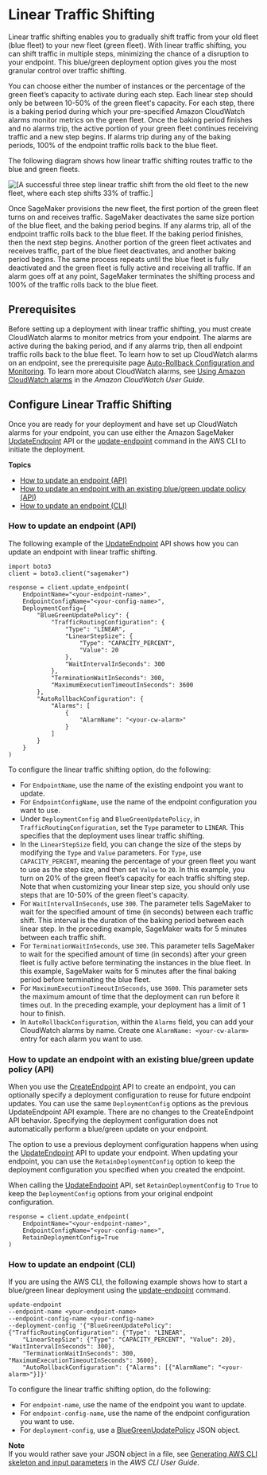 # Linear Traffic Shifting<a name="deployment-guardrails-blue-green-linear"></a>

Linear traffic shifting enables you to gradually shift traffic from your old fleet \(blue fleet\) to your new fleet \(green fleet\)\. With linear traffic shifting, you can shift traffic in multiple steps, minimizing the chance of a disruption to your endpoint\. This blue/green deployment option gives you the most granular control over traffic shifting\.

You can choose either the number of instances or the percentage of the green fleet’s capacity to activate during each step\. Each linear step should only be between 10\-50% of the green fleet's capacity\. For each step, there is a baking period during which your pre\-specified Amazon CloudWatch alarms monitor metrics on the green fleet\. Once the baking period finishes and no alarms trip, the active portion of your green fleet continues receiving traffic and a new step begins\. If alarms trip during any of the baking periods, 100% of the endpoint traffic rolls back to the blue fleet\.

The following diagram shows how linear traffic shifting routes traffic to the blue and green fleets\.

![\[A successful three step linear traffic shift from the old fleet to the new fleet, where each step shifts 33% of traffic.\]](http://docs.aws.amazon.com/sagemaker/latest/dg/images/deployment-guardrails-blue-green-linear.png)

Once SageMaker provisions the new fleet, the first portion of the green fleet turns on and receives traffic\. SageMaker deactivates the same size portion of the blue fleet, and the baking period begins\. If any alarms trip, all of the endpoint traffic rolls back to the blue fleet\. If the baking period finishes, then the next step begins\. Another portion of the green fleet activates and receives traffic, part of the blue fleet deactivates, and another baking period begins\. The same process repeats until the blue fleet is fully deactivated and the green fleet is fully active and receiving all traffic\. If an alarm goes off at any point, SageMaker terminates the shifting process and 100% of the traffic rolls back to the blue fleet\.

## Prerequisites<a name="deployment-guardrails-blue-green-linear-prereqs"></a>

Before setting up a deployment with linear traffic shifting, you must create CloudWatch alarms to monitor metrics from your endpoint\. The alarms are active during the baking period, and if any alarms trip, then all endpoint traffic rolls back to the blue fleet\. To learn how to set up CloudWatch alarms on an endpoint, see the prerequisite page [Auto\-Rollback Configuration and Monitoring](deployment-guardrails-configuration.md)\. To learn more about CloudWatch alarms, see [Using Amazon CloudWatch alarms](https://docs.aws.amazon.com/AmazonCloudWatch/latest/monitoring/AlarmThatSendsEmail.html) in the *Amazon CloudWatch User Guide*\.

## Configure Linear Traffic Shifting<a name="deployment-guardrails-blue-green-linear-configure"></a>

Once you are ready for your deployment and have set up CloudWatch alarms for your endpoint, you can use either the Amazon SageMaker [UpdateEndpoint](https://docs.aws.amazon.com/sagemaker/latest/APIReference/API_UpdateEndpoint.html) API or the [update\-endpoint](https://docs.aws.amazon.com/cli/latest/reference/sagemaker/update-endpoint.html) command in the AWS CLI to initiate the deployment\.

**Topics**
+ [How to update an endpoint \(API\)](#deployment-guardrails-blue-green-linear-configure-api-update)
+ [How to update an endpoint with an existing blue/green update policy \(API\)](#deployment-guardrails-blue-green-linear-configure-api-existing)
+ [How to update an endpoint \(CLI\)](#deployment-guardrails-blue-green-canary-configure-cli-update)

### How to update an endpoint \(API\)<a name="deployment-guardrails-blue-green-linear-configure-api-update"></a>

The following example of the [UpdateEndpoint](https://docs.aws.amazon.com/sagemaker/latest/APIReference/API_UpdateEndpoint.html) API shows how you can update an endpoint with linear traffic shifting\.

```
import boto3
client = boto3.client("sagemaker")

response = client.update_endpoint(
    EndpointName="<your-endpoint-name>",
    EndpointConfigName="<your-config-name>",
    DeploymentConfig={
        "BlueGreenUpdatePolicy": {
            "TrafficRoutingConfiguration": {
                "Type": "LINEAR",
                "LinearStepSize": {
                    "Type": "CAPACITY_PERCENT",
                    "Value": 20
                },
                "WaitIntervalInSeconds": 300
            },
            "TerminationWaitInSeconds": 300,
            "MaximumExecutionTimeoutInSeconds": 3600
        },
        "AutoRollbackConfiguration": {
            "Alarms": [
                {
                    "AlarmName": "<your-cw-alarm>"
                }
            ]
        }
    }
)
```

To configure the linear traffic shifting option, do the following:
+ For `EndpointName`, use the name of the existing endpoint you want to update\.
+ For `EndpointConfigName`, use the name of the endpoint configuration you want to use\.
+ Under `DeploymentConfig` and `BlueGreenUpdatePolicy`, in `TrafficRoutingConfiguration`, set the `Type` parameter to `LINEAR`\. This specifies that the deployment uses linear traffic shifting\.
+ In the `LinearStepSize` field, you can change the size of the steps by modifying the `Type` and `Value` parameters\. For `Type`, use `CAPACITY_PERCENT`, meaning the percentage of your green fleet you want to use as the step size, and then set `Value` to `20`\. In this example, you turn on 20% of the green fleet’s capacity for each traffic shifting step\. Note that when customizing your linear step size, you should only use steps that are 10\-50% of the green fleet's capacity\.
+ For `WaitIntervalInSeconds`, use `300`\. The parameter tells SageMaker to wait for the specified amount of time \(in seconds\) between each traffic shift\. This interval is the duration of the baking period between each linear step\. In the preceding example, SageMaker waits for 5 minutes between each traffic shift\.
+ For `TerminationWaitInSeconds`, use `300`\. This parameter tells SageMaker to wait for the specified amount of time \(in seconds\) after your green fleet is fully active before terminating the instances in the blue fleet\. In this example, SageMaker waits for 5 minutes after the final baking period before terminating the blue fleet\.
+ For `MaximumExecutionTimeoutInSeconds`, use `3600`\. This parameter sets the maximum amount of time that the deployment can run before it times out\. In the preceding example, your deployment has a limit of 1 hour to finish\.
+ In `AutoRollbackConfiguration`, within the `Alarms` field, you can add your CloudWatch alarms by name\. Create one `AlarmName: <your-cw-alarm>` entry for each alarm you want to use\.

### How to update an endpoint with an existing blue/green update policy \(API\)<a name="deployment-guardrails-blue-green-linear-configure-api-existing"></a>

When you use the [CreateEndpoint](https://docs.aws.amazon.com/sagemaker/latest/APIReference/API_CreateEndpoint.html) API to create an endpoint, you can optionally specify a deployment configuration to reuse for future endpoint updates\. You can use the same `DeploymentConfig` options as the previous UpdateEndpoint API example\. There are no changes to the CreateEndpoint API behavior\. Specifying the deployment configuration does not automatically perform a blue/green update on your endpoint\.

The option to use a previous deployment configuration happens when using the [UpdateEndpoint](https://docs.aws.amazon.com/sagemaker/latest/APIReference/API_UpdateEndpoint.html) API to update your endpoint\. When updating your endpoint, you can use the `RetainDeploymentConfig` option to keep the deployment configuration you specified when you created the endpoint\.

When calling the [UpdateEndpoint](https://docs.aws.amazon.com/sagemaker/latest/APIReference/API_UpdateEndpoint.html) API, set `RetainDeploymentConfig` to `True` to keep the `DeploymentConfig` options from your original endpoint configuration\.

```
response = client.update_endpoint(
    EndpointName="<your-endpoint-name>",
    EndpointConfigName="<your-config-name>",
    RetainDeploymentConfig=True
)
```

### How to update an endpoint \(CLI\)<a name="deployment-guardrails-blue-green-canary-configure-cli-update"></a>

If you are using the AWS CLI, the following example shows how to start a blue/green linear deployment using the [update\-endpoint](https://docs.aws.amazon.com/cli/latest/reference/sagemaker/update-endpoint.html) command\.

```
update-endpoint
--endpoint-name <your-endpoint-name>
--endpoint-config-name <your-config-name> 
--deployment-config '{"BlueGreenUpdatePolicy": {"TrafficRoutingConfiguration": {"Type": "LINEAR",
    "LinearStepSize": {"Type": "CAPACITY_PERCENT", "Value": 20}, "WaitIntervalInSeconds": 300},
    "TerminationWaitInSeconds": 300, "MaximumExecutionTimeoutInSeconds": 3600},
    "AutoRollbackConfiguration": {"Alarms": [{"AlarmName": "<your-alarm>"}]}'
```

To configure the linear traffic shifting option, do the following:
+ For `endpoint-name`, use the name of the endpoint you want to update\.
+ For `endpoint-config-name`, use the name of the endpoint configuration you want to use\.
+ For `deployment-config`, use a [BlueGreenUpdatePolicy](https://docs.aws.amazon.com/sagemaker/latest/APIReference/API_BlueGreenUpdatePolicy.html) JSON object\.

**Note**  
If you would rather save your JSON object in a file, see [Generating AWS CLI skeleton and input parameters](https://docs.aws.amazon.com/cli/latest/userguide/cli-usage-skeleton.html) in the *AWS CLI User Guide*\.